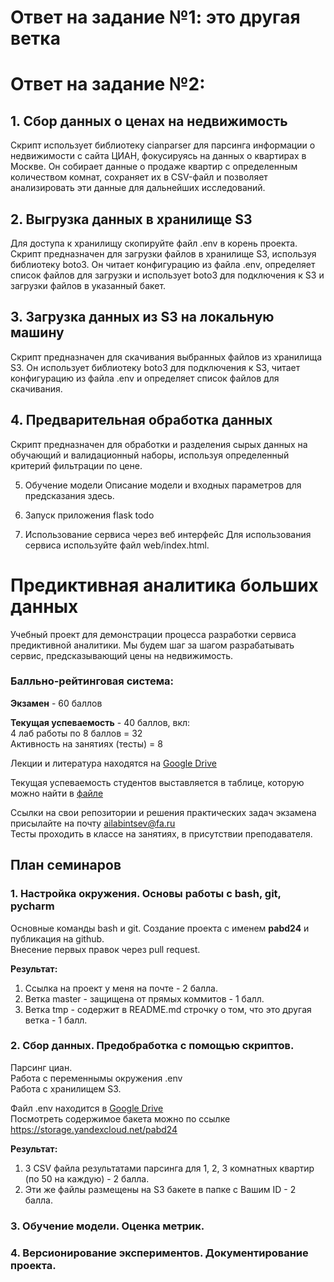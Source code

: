 # Ответ на задание №1: это другая ветка
# Ответ на задание №2:
## 1. Сбор данных о ценах на недвижимость
Скрипт использует библиотеку cianparser для парсинга информации о недвижимости с сайта ЦИАН, фокусируясь на данных о квартирах в Москве. Он собирает данные о продаже квартир с определенным количеством комнат, сохраняет их в CSV-файл и позволяет анализировать эти данные для дальнейших исследований.

## 2. Выгрузка данных в хранилище S3
Для доступа к хранилищу скопируйте файл .env в корень проекта.
Скрипт предназначен для загрузки файлов в хранилище S3, используя библиотеку boto3. Он читает конфигурацию из файла .env, определяет список файлов для загрузки и использует boto3 для подключения к S3 и загрузки файлов в указанный бакет.

## 3. Загрузка данных из S3 на локальную машину
Скрипт предназначен для скачивания выбранных файлов из хранилища S3. Он использует библиотеку boto3 для подключения к S3, читает конфигурацию из файла .env и определяет список файлов для скачивания.

## 4. Предварительная обработка данных
Скрипт предназначен для обработки и разделения сырых данных на обучающий и валидационный наборы, используя определенный критерий фильтрации по цене.

5. Обучение модели
 Описание модели и входных параметров для предсказания здесь.

6. Запуск приложения flask
todo

7. Использование сервиса через веб интерфейс
Для использования сервиса используйте файл web/index.html.
# Предиктивная аналитика больших данных

Учебный проект для демонстрации процесса разработки сервиса предиктивной аналитики.
Мы будем шаг за шагом разрабатывать сервис, предсказывающий цены на недвижимость.

### Балльно-рейтинговая система:

**Экзамен** - 60 баллов

**Текущая успеваемость** - 40 баллов, вкл:  
4 лаб работы по 8 баллов = 32  
Активность на занятиях (тесты) = 8

Лекции и литература находятся
на [Google Drive](https://drive.google.com/drive/folders/1cUry7oySkAJ5OB5lMGQcMceTO2nWxUHT?usp=drive_link)

Текущая успеваемость студентов выставляется в таблице, которую можно найти в [файле](docs/results.csv)

Ссылки на свои репозитории и решения практических задач экзамена присылайте на почту ailabintsev@fa.ru   
Тесты проходить в классе на занятиях, в присутствии преподавателя.

## План семинаров

### 1. Настройка окружения. Основы работы с bash, git, pycharm

Основные команды bash и git.
Создание проекта с именем **pabd24** и публикация на github.  
Внесение первых правок через pull request.

**Результат:**

1. Cсылка на проект у меня на почте - 2 балла.
2. Ветка master - защищена от прямых коммитов - 1 балл.
3. Ветка tmp - содержит в README.md строчку о том, что это другая ветка - 1 балл.

### 2. Сбор данных. Предобработка с помощью скриптов.

Парсинг циан.  
Работа с переменнымы окружения .env  
Работа с хранилищем S3.

Файл .env находится
в [Google Drive](https://drive.google.com/drive/folders/1cUry7oySkAJ5OB5lMGQcMceTO2nWxUHT?usp=drive_link)    
Посмотреть содержимое бакета можно по ссылке https://storage.yandexcloud.net/pabd24

**Результат:**

1. 3 CSV файла результатами парсинга для 1, 2, 3 комнатных квартир (по 50 на каждую) - 2 балла.
2. Эти же файлы размещены на S3 бакете в папке с Вашим ID - 2 балла.

### 3. Обучение модели. Оценка метрик.

### 4. Версионирование экспериментов. Документирование проекта.